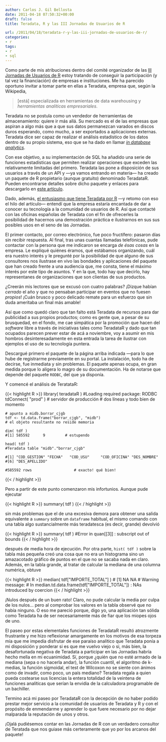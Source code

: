 ```yaml
---
author: Carlos J. Gil Bellosta
date: 2011-04-18 07:50:32+00:00
draft: false
title: Teradata, R y las III Jornadas de Usuarios de R

url: /2011/04/18/teradata-r-y-las-iii-jornadas-de-usuarios-de-r/
categories:
- r
tags:
- r
- sql
---
```


Como parte de mis atribuciones dentro del comité organizador de las [III Jornadas de Usuarios de R](http://www.usar.org.es) estoy tratando de conseguir la participación (y tal vez la financiación) de empresas e instituciones. Me ha parecido oportuno invitar a tomar parte en ellas a Teradata, empresa que, según la Wikipedia,


>[está] especializada en herramientas de data warehousing y _herramientas analíticas empresariales_.



Teradata no se postula como un vendedor de herramientas de almacenamiento: quiere ir más allá. Su mercado es el de las empresas que aspiran a algo más que a que sus datos permanezcan varados en discos duros esperando, como mucho, a ser exportados a aplicaciones externas. Teradata dice ser capaz de realizar el análisis estadístico de los datos dentro de su propio sistema, eso que se ha dado en llamar _[in database analytics](http://en.wikipedia.org/wiki/In-database_processing)_.

Con ese objetivo, a su implementación de SQL ha añadido una serie de funciones estadísticas que permiten realizar operaciones que exceden las relativamente limitadas del primero. Teradata las pone a disposición de sus usuarios a través de un API y —ya vamos entrando en materia— ha creado un paquete de R propietario (aunque gratuito) denominado TeradataR. Pueden encontrarse detalles sobre dicho paquete y enlaces para descargarlo en [este artículo](http://developer.teradata.com/applications/articles/in-database-analytics-with-teradata-r).

Dado, además, [el entusiasmo que tiene Teradata por R](http://www.teradatamagazine.com/v09n03/Connections/R-you-ready/) —y retomo con eso el hilo del artículo— entendí que la empresa estaría encantada de dar a conocer su tecnología a la comunidad de usuarios de R. Así que contacté con las oficinas españolas de Teradata con el fin de ofrecerles la posibilidad de hacernos una demostración práctica e ilustrarnos en sus sus posibles usos en el seno de las Jornadas.

El primer contacto, por correo electrónico, fue poco fructífero: pasaron días sin recibir respuesta. Al final, tras unas cuantas llamadas telefónicas, pude contactar con la persona que me indicaron se encarga _de ésas cosas_ en la empresa. Le expliqué quiénes éramos, qué estábamos organizando, cuál era nuestro interés y le pregunté por la posibilidad de que alguno de sus consultores nos ilustrase en vivo las bondades y aplicaciones del paquete que han creado frente a una audiencia que, me consta, tiene el máximo interés por este tipo de asuntos. Y en la que, todo hay que decirlo, hay representanes de organizaciones que son clientas de sus productos.

¿Creerán mis lectores que se excusó con cuatro palabras? ¡Dizque habían _cerrado_ el año y que no pensaban participar en eventos que no fuesen _propios_! ¡Cuán brusco y poco delicado remate para un esfuerzo que sin duda ameritaba un final más amable!

Así que como quedó claro que tan falto está Teradata de recursos para dar publicidad a sus propios productos; como es gente que, a pesar de su brusquedad, en el fondo, me cae simpática por la promoción que hacen del _software_ libre a través de iniciativas tales como TeradataR y dado que tan ocupados parecen prever estar de acá a noviembre, voy a asumir en mis hombros desinteresadamente en esta entrada la tarea de ilustrar con ejemplos el uso de su tecnología puntera.

Descargué primero el paquete de la página arriba indicada —para lo que hube de registrarme previamente en su portal. La instalación, todo ha de decirse, fue inmediata y sin problemas. El paquete apenas ocupa, en gran medida porque lo aligera lo magro de su documentación. Ha de notarse que depende del paquete `RODBC`, del que ya disponía.

Y comencé el análisis de TeratataR:


{{< highlight R >}}
    library( teradataR )
    #Loading required package: RODBC
    tdConnect( "prod" )           # servidor de producción
                                  # dos líneas y todo bien de momento

    # apunto a midb.borrar_cjgb
    tdf <- td.data.frame("borrar_cjgb", "midb")
    # el objeto resultante no reside memoria

    dim( tdf )
    #[1] 585592      9         # estupendo

    head( tdf )
    #Teradata table "midb"."borrar_cjgb"

    #[1] "COD_GESTION" "FECHA"   "COD_USU"     "COD_OFICINA" "DES_NOMBRE"
    #[6] "DES_APELLIDO"

    #585592 rows                   # exacto! qué bien!
{{< / highlight >}}


Pero a partir de este punto comenzaron mis infortunios. Aunque pude ejecutar


{{< highlight R >}}
    summary( tdf )
{{< / highlight >}}


sin más problemas que el de una excesiva demora para obtener una salida equivalente a `summary` sobre un `dataframe` habitual, el mismo comando con una tabla algo sustancialmente más teradatesca (es decir, grande) devolvió


{{< highlight R >}}
    summary( tdf )
    #Error in quan[[3]] : subscript out of bounds
{{< / highlight >}}


después de media hora de ejecución. Por otra parte, `hist( tdf )` sobre la tabla más pequeña creó una cosa que no era un histograma sino un amazacotado gráfico de puntos en el que no se sacaba nada en claro. Además, en la tabla grande, al tratar de calcular la mediana de una columna numérica, obtuve


{{< highlight R >}}
    median( tdf["IMPORTE_TOTAL"] )
    # [1] NA NA
    # Warning message:
    # In median.td.data.frame(tdf["IMPORTE_TOTAL"]) : NAs introduced by coercion
{{< / highlight >}}


¡Nulos después de un buen rato! Claro, no pude calcular la media por culpa de los nulos... pero al comprobar los valores en la tabla observé que no había ninguno. O eso me pareció porque, digo yo, una aplicación tan sólida como Teradata ha de ser necesariamente más de fiar que los miopes ojos de uno.

El paseo por estas elementales funciones de TeradataR resultó atrozmente frustrante y me hizo reflexionar amargamente en los motivos de esa torpeza mía que me impedía disfrutar de ese paraíso analítico que Teradata ponía a mi disposición y ponderar si es que me vuelvo viejo o si, más bien, la desafortunada negativa de Teradata a participar en las Jornadas habría hecho mella en mi ecuanimidad. Sí, porque ¿quién que no esté armado de la mediana (sepa o no hacerla andar), la función cuantil, el algoritmo de k-medias, la función sigmoidal, el test de Wilcoxon no se siente con ánimos como de invadir, como poco, un país mediano? Teradata regala a quien pueda costearse sus licencias la entera totalidad de la veintena de funciones analíticas que serían la envidia de la calculadora programable de un bachiller.

Termino acá mi paseo por TeradataR con la decepción de no haber podido prestar mejor servicio a la comunidad de usuarios de Teradata y R y con el propósito de enmendarme y aprender lo que fuere necesario por no dejar malparada la reputación de unos y otros.

¡Ojalá pudiésemos contar en las Jornadas de R con un verdadero consultor de Teratada que nos guiase más certeramente que yo por los arcanos del paquete!
